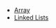 * [Array](https://github.com/byam/algorithms/blob/master/data_structures/array)
* [Linked Lists](https://github.com/byam/algorithms/blob/master/data_structures/linked_lists)
